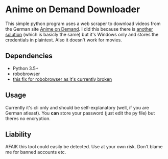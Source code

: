 # Anime on Demand Downloader
This simple python program uses a web scraper to download videos from the German site [Anime on Demand](https://www.anime-on-demand.de/).
I did this because there is [another solution](https://github.com/BreakingBread0/AnimeOnDemand-Downloader) (which is basicly the same) but it's Windows only and stores the credentials in plaintext. Also it doesn't work for movies.

## Dependencies
* Python 3.5+
* robobrowser
* [this fix for robobrowser as it's currently broken](https://github.com/jmcarp/robobrowser/pull/94/files)

## Usage
Currently it's cli only and should be self-explanatory (well, if you are German atleast). You **can** store your password (just edit the py file) but theres no encryption.

## Liability
AFAIK this tool could easily be detected. Use at your own risk. Don't blame me for banned accounts etc.